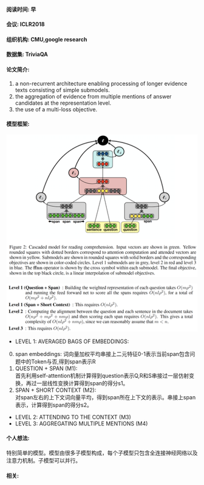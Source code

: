 #### 阅读时间:  早
#### 会议:  ICLR2018
#### 组织机构: CMU,google research
#### 数据集:  TriviaQA   
#### 论文简介:  
1. a non-recurrent architecture enabling processing of longer evidence texts consisting of simple
submodels.
2. the aggregation of evidence from multiple mentions of answer candidates at the representation level.
3. the use of a multi-loss objective.

#### 模型框架:   
![image](https://github.com/dengyuning/paper-reading-notes/blob/master/paper_pictures/multi_mention_model.png?raw=true)

![image](https://github.com/dengyuning/paper-reading-notes/blob/master/paper_pictures/multi_mention_complexity.png?raw=true)

* LEVEL 1: AVERAGED BAGS OF EMBEDDINGS:
0. span embeddings:
词向量加权平均串接上二元特征0-1表示当前span包含问题中的Token与否,得到span表示R
1. QUESTION + SPAN (M1):   
首先利用self-attention机制计算得到question表示Q,R和S串接过一层仿射变换，再过一层线性变换计算得到span的得分s1。
2. SPAN + SHORT CONTEXT (M2):   
对span左右的上下文词向量平均，得到span所在上下文的表示。串接上span表示，计算得到span的得分s2。

* LEVEL 2: ATTENDING TO THE CONTEXT (M3)
* LEVEL 3: AGGREGATING MULTIPLE MENTIONS (M4)

#### 个人想法:   
特别简单的模型。模型由很多子模型构成，每个子模型只包含全连接神经网络以及注意力机制。子模型可以并行。

#### 相关:
